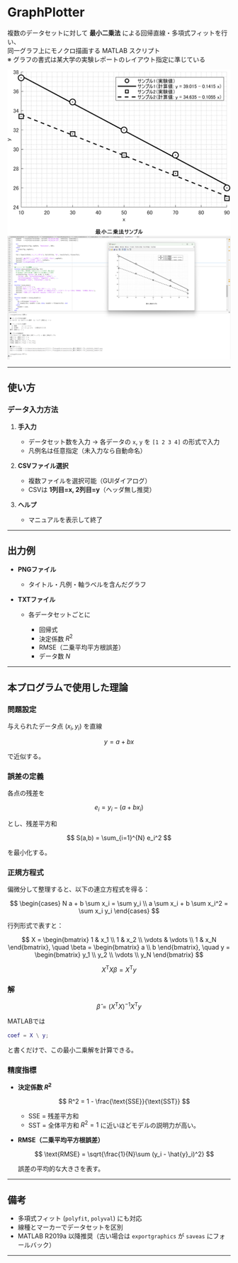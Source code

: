 # GraphPlotter

複数のデータセットに対して **最小二乗法** による回帰直線・多項式フィットを行い、  
同一グラフ上にモノクロ描画する MATLAB スクリプト 
<br>
※ グラフの書式は某大学の実験レポートのレイアウト指定に準じている

![出力されるグラフ](results/fit_最小二乗法サンプル_20250822_094507.png)
![実行後画面](results/実行後画面(サンプル).png)

---

## 使い方

### データ入力方法

1. **手入力**

   * データセット数を入力 → 各データの `x`, `y` を `[1 2 3 4]` の形式で入力
   * 凡例名は任意指定（未入力なら自動命名）
2. **CSVファイル選択**

   * 複数ファイルを選択可能（GUIダイアログ）
   * CSVは **1列目=x, 2列目=y**（ヘッダ無し推奨）
3. **ヘルプ**

   * マニュアルを表示して終了

---

## 出力例

* **PNGファイル**

  * タイトル・凡例・軸ラベルを含んだグラフ
* **TXTファイル**

  * 各データセットごとに

    * 回帰式
    * 決定係数 $R^2$
    * RMSE（二乗平均平方根誤差）
    * データ数 $N$

---

## 本プログラムで使用した理論

### 問題設定

与えられたデータ点 $(x_i, y_i)$ を直線

$$
y = a + b x
$$

で近似する。

### 誤差の定義

各点の残差を

$$
e_i = y_i - (a + b x_i)
$$

とし、残差平方和

$$
S(a,b) = \sum_{i=1}^{N} e_i^2
$$

を最小化する。

### 正規方程式

偏微分して整理すると、以下の連立方程式を得る：

$$
\begin{cases}
N a + b \sum x_i = \sum y_i \\
a \sum x_i + b \sum x_i^2 = \sum x_i y_i
\end{cases}
$$

行列形式で表すと：

$$
X = \begin{bmatrix}
1 & x_1 \\
1 & x_2 \\
\vdots & \vdots \\
1 & x_N
\end{bmatrix},
\quad
\beta = \begin{bmatrix} a \\ b \end{bmatrix},
\quad
y = \begin{bmatrix} y_1 \\ y_2 \\ \vdots \\ y_N \end{bmatrix}
$$

$$
X^\mathsf{T} X \beta = X^\mathsf{T} y
$$

### 解

$$
\hat{\beta} = (X^\mathsf{T} X)^{-1} X^\mathsf{T} y
$$

MATLABでは

```matlab
coef = X \ y;
```

と書くだけで、この最小二乗解を計算できる。

### 精度指標

* **決定係数 $R^2$**

  $$
  R^2 = 1 - \frac{\text{SSE}}{\text{SST}}
  $$

  * SSE = 残差平方和
  * SST = 全体平方和
    $R^2=1$ に近いほどモデルの説明力が高い。

* **RMSE（二乗平均平方根誤差）**

  $$
  \text{RMSE} = \sqrt{\frac{1}{N}\sum (y_i - \hat{y}_i)^2}
  $$

  誤差の平均的な大きさを表す。

---

## 備考

* 多項式フィット (`polyfit`, `polyval`) にも対応
* 線種とマーカーでデータセットを区別
* MATLAB R2019a 以降推奨（古い場合は `exportgraphics` が `saveas` にフォールバック）

---
